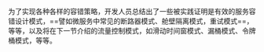 为了实现各种各样的容错策略，开发人员总结出了一些被实践证明是有效的服务容错设计模式，==譬如微服务中常见的断路器模式、舱壁隔离模式，重试模式==，等等，以及将在下一节介绍的流量控制模式，如滑动时间窗模式、漏桶模式、令牌桶模式，等等。

